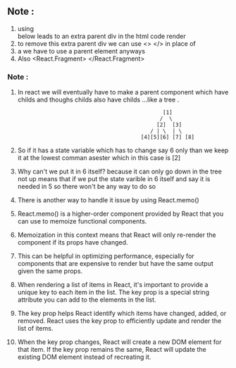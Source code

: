    
 ## Note : 
  1. using <div> </div> below leads to an extra parent div in the html code render 
  2. to remove this extra parent div we can use <> </> in place of <div> </div> 
  3. a we have to use a parent element anyways 
  4. Also <React.Fragment> </React.Fragment> 
  



### Note : 
1. In react we will eventually have to make a parent component which have childs and thoughs childs also have childs ...like a tree . 
                           
                                                     [1]
                                                    /  \   
                                                   [2]  [3]
                                                 / | \  | \
                                              [4][5][6] [7] [8]

2. So if it has a state variable which has to change say 6 only than we keep it at the lowest comman  asester which in this case is [2] 

3. Why can't we put it in 6 itself? because it can only go down in the tree not up means that if we put the state varible in 6 itself and say it is needed in 5 so there won't be any way to do so 

4. There is another way to handle it issue by using React.memo()

5. React.memo() is a higher-order component provided by React that you can use to memoize functional components.

6. Memoization in this context means that React will only re-render the component if its props have changed. 

7. This can be helpful in optimizing performance, especially for components that are expensive to render but have the same output given the same props.

8. When rendering a list of items in React, it's important to provide a unique key to each item in the list. The key prop is a special string attribute you can add to the elements in the list.

9. The key prop helps React identify which items have changed, added, or removed. React uses the key prop to efficiently update and render the list of items.

10. When the key prop changes, React will create a new DOM element for that item. If the key prop remains the same, React will update the existing DOM element instead of recreating it.